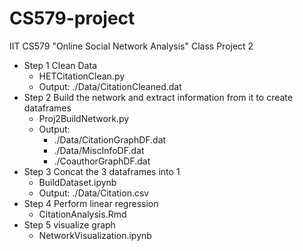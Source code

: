 # CS579-project


IIT CS579 "Online Social Network Analysis" Class Project 2

* Step 1 Clean Data
  * HETCitationClean.py
  * Output: ./Data/CitationCleaned.dat
* Step 2 Build the network and extract information from it to create dataframes
  * Proj2BuildNetwork.py
  * Output: 
    * ./Data/CitationGraphDF.dat
    * ./Data/MiscInfoDF.dat
    * ./CoauthorGraphDF.dat
* Step 3 Concat the 3 dataframes into 1
  * BuildDataset.ipynb
  * Output: ./Data/Citation.csv
* Step 4 Perform linear regression
  * CitationAnalysis.Rmd
* Step 5 visualize graph
  * NetworkVisualization.ipynb

